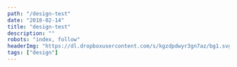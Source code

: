 ```yaml
---
path: "/design-test"
date: "2018-02-14"
title: "design-test"
description: ""
robots: "index, follow"
headerImg: "https://dl.dropboxusercontent.com/s/kgzdpdwyr3gn7az/bg1.svg?dl=1"
tags: ["design"]
---
```


